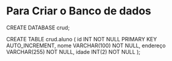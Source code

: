 # Para Criar o Banco de dados

CREATE DATABASE crud;

CREATE TABLE crud.aluno (
    id INT NOT NULL PRIMARY KEY AUTO_INCREMENT,
    nome VARCHAR(100) NOT NULL,
    endereço VARCHAR(255) NOT NULL,
    idade INT(2) NOT NULL
);
